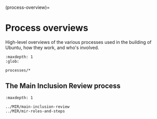 (process-overview)=
# Process overviews

High-level overviews of the various processes used in the building of Ubuntu,
how they work, and who's involved.

```{toctree}
:maxdepth: 1
:glob:

processes/*
```

## The Main Inclusion Review process

```{toctree}
:maxdepth: 1

../MIR/main-inclusion-review
../MIR/mir-roles-and-steps
```
